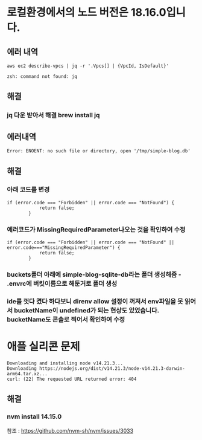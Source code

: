
# 로컬환경에서의 노드 버전은 18.16.0입니다.

## 에러 내역
```
aws ec2 describe-vpcs | jq -r '.Vpcs[] | {VpcId, IsDefault}'

```
```
zsh: command not found: jq
```
## 해결
### jq 다운 받아서 해결 brew install jq


## 에러내역
```
Error: ENOENT: no such file or directory, open '/tmp/simple-blog.db'
```

## 해결 

### 아래 코드를 변경
```
if (error.code === "Forbidden" || error.code === "NotFound") {
            return false;
        }
```
### 에러코드가 MissingRequiredParameter나오는 것을 확인하여 수정
```
if (error.code === "Forbidden" || error.code === "NotFound" || error.code==="MissingRequiredParameter") {
            return false;
        }
```

### buckets폴더 아래에 simple-blog-sqlite-db라는 폴더 생성해줌 - .envrc에 버킷이름으로 해둔거로 폴더 생성

### ide를 껏다 켰다 하다보니 direnv allow 설정이 꺼져서 env파일을 못 읽어서 bucketName이 undefined가 되는 현상도 있었습니다. bucketName도 콘솔로 찍어서 확인하여 수정


# 애플 실리콘 문제
```
Downloading and installing node v14.21.3...
Downloading https://nodejs.org/dist/v14.21.3/node-v14.21.3-darwin-arm64.tar.xz...
curl: (22) The requested URL returned error: 404     
```
                          
## 해결

### nvm install 14.15.0
참조 :  https://github.com/nvm-sh/nvm/issues/3033
